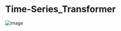 # Time-Series_Transformer

![image](https://github.com/hoiho77/Time-Series_Transformer/assets/65146746/3559249c-c3ae-4502-b237-c4cf26dc9401)
